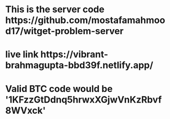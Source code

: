 <h1>This is the server code https://github.com/mostafamahmood17/witget-problem-server<h1/>
<h1>live link https://vibrant-brahmagupta-bbd39f.netlify.app/</h1>
<h1>Valid BTC code would be '1KFzzGtDdnq5hrwxXGjwVnKzRbvf8WVxck'</h1>

